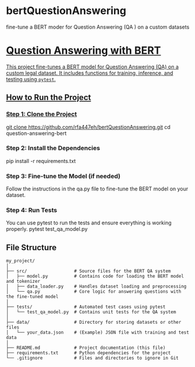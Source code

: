 # bertQuestionAnswering
fine-tune a BERT moder for Question Answering (QA ) on a custom datasets
<a href="https://colab.research.google.com/drive/1JEYuy_tzeT7sO9cLg2gv2zVDRPMo8wwp?usp=sharing">

# Question Answering with BERT

This project fine-tunes a BERT model for Question Answering (QA) on a custom legal dataset. It includes functions for training, inference, and testing using `pytest`.



## How to Run the Project

### Step 1: Clone the Project



git clone https://github.com/rfa447eh/bertQuestionAnswering.git
cd question-answering-bert


### Step 2: Install the Dependencies


pip install -r requirements.txt


### Step 3: Fine-tune the Model (if needed)

Follow the instructions in the qa.py file to fine-tune the BERT model on your dataset.


### Step 4: Run Tests

You can use pytest to run the tests and ensure everything is working properly.
pytest test_qa_model.py

## File Structure

```plaintext
my_project/
│
├── src/                  # Source files for the BERT QA system
│   ├── model.py          # Contains code for loading the BERT model and tokenizer
│   ├── data_loader.py    # Handles dataset loading and preprocessing
│   └── qa.py             # Core logic for answering questions with the fine-tuned model
│
├── tests/                # Automated test cases using pytest
│   └── test_qa_model.py  # Contains unit tests for the QA system
│
├── data/                 # Directory for storing datasets or other files
│   └── your_data.json    # (Example) JSON file with training and test data
│
├── README.md             # Project documentation (this file)
├── requirements.txt      # Python dependencies for the project
└── .gitignore            # Files and directories to ignore in Git